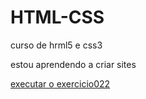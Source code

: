 # HTML-CSS
 curso de hrml5 e css3

estou aprendendo a criar sites 

<a href="cachorromolhado-star.github.io/exercicios/ex022/fundo03.html">executar o exercicio022</a>